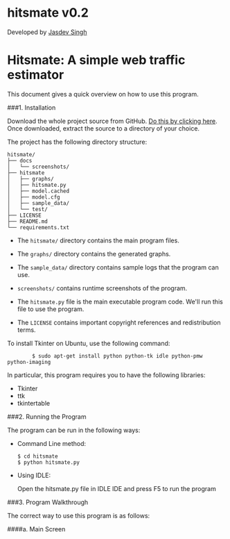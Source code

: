 hitsmate v0.2
========

Developed by [Jasdev Singh](http://singh.am)

Hitsmate: A simple web traffic estimator
======================

This document gives a quick overview on how to use this program.

###1. Installation

Download the whole project source from GitHub. [Do this by clicking here](https://github.com/jazdev/hitsmate/archive/master.zip). Once downloaded, extract the source to a directory of your choice. 

The project has the following directory structure:

```
hitsmate/
├── docs
│   └── screenshots/
├── hitsmate
│   ├── graphs/
│   ├── hitsmate.py
│   ├── model.cached
│   ├── model.cfg
│   ├── sample_data/
│   └── test/
├── LICENSE
├── README.md
└── requirements.txt
```

* The ```hitsmate/``` directory contains the main program files.

* The ```graphs/``` directory contains the generated graphs.

* The ```sample_data/``` directory contains sample logs that the program can use.

* ```screenshots/``` contains runtime screenshots of the program.

* The ```hitsmate.py``` file is the main executable program code. We'll run this file to use the program.

* The ```LICENSE``` contains important copyright references and redistribution terms.

To install Tkinter on Ubuntu, use the following command:
```
		$ sudo apt-get install python python-tk idle python-pmw python-imaging
```		

In particular, this program requires you to have the following libraries:
* Tkinter
* ttk
* tkintertable

###2. Running the Program

The program can be run in the following ways:

* Command Line method:
	
	```
	$ cd hitsmate
	$ python hitsmate.py
	```

* Using IDLE:

	Open the hitsmate.py file in IDLE IDE and press F5 to run the program


###3. Program Walkthrough

The correct way to use this program is as follows:

####a. Main Screen

